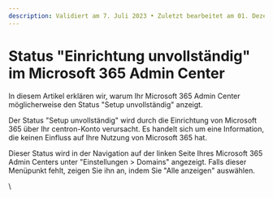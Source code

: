 ```yaml
---
description: Validiert am 7. Juli 2023 • Zuletzt bearbeitet am 01. Dezember 2023
---
```


# Status "Einrichtung unvollständig" im Microsoft 365 Admin Center

In diesem Artikel erklären wir, warum Ihr Microsoft 365 Admin Center möglicherweise den Status "Setup unvollständig" anzeigt.

Der Status "Setup unvollständig" wird durch die Einrichtung von Microsoft 365 über Ihr centron-Konto verursacht. Es handelt sich um eine Information, die keinen Einfluss auf Ihre Nutzung von Microsoft 365 hat.

Dieser Status wird in der Navigation auf der linken Seite Ihres Microsoft 365 Admin Centers unter "Einstellungen > Domains" angezeigt. Falls dieser Menüpunkt fehlt, zeigen Sie ihn an, indem Sie "Alle anzeigen" auswählen.

\
